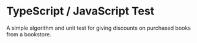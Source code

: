 # TypeScript / JavaScript Test
A simple algorithm and unit test for giving discounts on purchased books from a bookstore.
